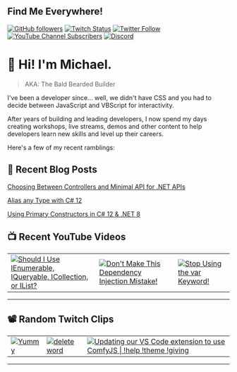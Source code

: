 ## Find Me Everywhere!

[![GitHub followers](https://img.shields.io/github/followers/michaeljolley?style=social)](https://github.com/michaeljolley) [![Twitch Status](https://img.shields.io/twitch/status/baldbeardedbuilder?style=social)](https://twitch.tv/baldbeardedbuilder) [![Twitter Follow](https://img.shields.io/twitter/follow/michaeljolley?style=social)](https://twitter.com/michaeljolley) [![YouTube Channel Subscribers](https://img.shields.io/youtube/channel/subscribers/UCn2FoDbv_veJB_UbrF93_jw?style=social)](https://youtube.com/baldbeardedbuilder) [![Discord](https://img.shields.io/discord/565665509350178827)](https://discord.gg/XSG7HJm)

# 👋 Hi! I'm Michael.

> AKA: The Bald Bearded Builder

I've been a developer since... well, we didn't have CSS and you had to decide between JavaScript and VBScript for interactivity.

After years of building and leading developers, I now spend my days creating workshops, live streams, demos and other content to help developers learn new skills and level up their careers.

Here's a few of my recent ramblings:

## 📝 Recent Blog Posts


[Choosing Between Controllers and Minimal API for .NET APIs](https:&#x2F;&#x2F;baldbeardedbuilder.com&#x2F;blog&#x2F;choosing-between-dotnet-controllers-and-minimal-apis&#x2F;)


[Alias any Type with C# 12](https:&#x2F;&#x2F;baldbeardedbuilder.com&#x2F;blog&#x2F;alias-any-type-in-csharp-12&#x2F;)


[Using Primary Constructors in C# 12 &amp; .NET 8](https:&#x2F;&#x2F;baldbeardedbuilder.com&#x2F;blog&#x2F;primary-constructors-in-csharp-12-dotnet&#x2F;)


## 📺 Recent YouTube Videos

<table>
  <tr>
    <td>
      <a href="https://www.youtube.com/watch?v=159lzdcz3cU" target="_blank">
        <img style="align=center" src="https://i2.ytimg.com/vi/159lzdcz3cU/mqdefault.jpg" alt="Should I Use IEnumerable, IQueryable, ICollection, or IList?"/>
      </a>
    </td>
    <td>
      <a href="https://www.youtube.com/watch?v=4YcSDHCttLg" target="_blank">
        <img style="align=center" src="https://i2.ytimg.com/vi/4YcSDHCttLg/mqdefault.jpg" alt="Don&#39;t Make This Dependency Injection Mistake!"/>
      </a>
    </td>
    <td>
      <a href="https://www.youtube.com/watch?v=jqG5hYArC_Q" target="_blank">
        <img style="align=center" src="https://i2.ytimg.com/vi/jqG5hYArC_Q/mqdefault.jpg" alt="Stop Using the var Keyword!"/>
      </a>
    </td>
  </tr>
</table>

---

## 📽️ Random Twitch Clips

<table>
  <tr>
    <td>
      <a href="https://clips.twitch.tv/SecretiveBrainySheepThisIsSparta" target="_blank">
        <img src="https://clips-media-assets2.twitch.tv/39617643806-offset-7238-preview-480x272.jpg" alt="Yummy"/>
      </a>
    </td>
    <td>
      <a href="https://clips.twitch.tv/SassyLightHamburgerHeyGuys" target="_blank">
        <img src="https://clips-media-assets2.twitch.tv/AT-cm%7C868013704-preview-480x272.jpg" alt="delete word"/>
      </a>
    </td>
    <td>
      <a href="https://clips.twitch.tv/TangibleKathishFriesRuleFive" target="_blank">
        <img src="https://clips-media-assets2.twitch.tv/39055908992-offset-11768-preview-480x272.jpg" alt="Updating our VS Code extension to use ComfyJS  |  !help !theme !giving"/>
      </a>
    </td>
  </tr>
</table>

---
